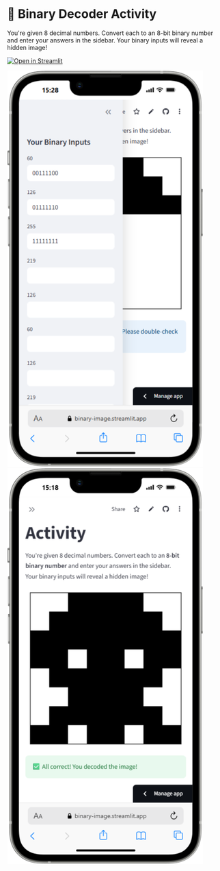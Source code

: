 # 🧠 Binary Decoder Activity

You're given 8 decimal numbers. Convert each to an 8-bit binary number and enter your answers in the sidebar.
Your binary inputs will reveal a hidden image!

[![Open in Streamlit](https://static.streamlit.io/badges/streamlit_badge_black_white.svg)](https://binary-image.streamlit.app/)

![](/media/0eefca84-9010-4e81-9567-aed740a015b1.png)
![](/media/27690581-efac-4978-a3d0-c6587f39f894.png)

